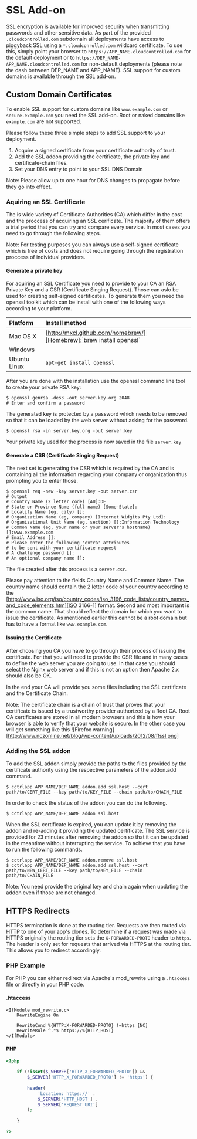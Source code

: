 # SSL Add-on

SSL encryption is available for improved security when transmitting passwords
and other sensitive data. As part of the provided `.cloudcontrolled.com`
subdomain all deployments have access to piggyback SSL using a
`*.cloudconrolled.com` wildcard certificate. To use this, simply point your
browser to `https://APP_NAME.cloudcontrolled.com` for the default deployment or
to `https://DEP_NAME-APP_NAME.cloudcontrolled.com` for non-default deployments
(please note the dash between DEP_NAME and APP_NAME). SSL support for custom
domains is available through the SSL add-on.

## Custom Domain Certificates

To enable SSL support for custom domains like `www.example.com` or
`secure.example.com` you need the SSL add-on. Root or naked domains like
`example.com` are not supported.

Please follow these three simple steps to add SSL support to your deployment.

 1. Acquire a signed certificate from your certificate authority of trust.
 2. Add the SSL addon providing the certificate, the private key and
    certificate-chain files.
 3. Set your DNS entry to point to your SSL DNS Domain

Note: Please allow up to one hour for DNS changes to propagate before they go
into effect.

### Aquiring an SSL Certificate

The is wide variety of Certificate Authorities (CA) which differ in the cost
and the proccess of acquiring an SSL cerificate. The majority of them offers a
trial period that you can try and compare every service. In most cases you need
to go through the following steps.

Note: For testing purposes you can always use a self-signed certificate which
is free of costs and does not require going through the registration proccess
of individual providers.

#### Generate a private key

For aquiring an SSL Certificate you need to provide to your CA an RSA Private
Key and a CSR (Certificate Singing Request). Those can aslo be used for
creating self-signed certificates. To generate them you need the openssl
toolkit which can be install with one of the following ways according to your
platform.

|Platform|Install method|
|:-------|:-------------|
|Mac OS X|[http://mxcl.github.com/homebrew/][Homebrew]:`brew install openssl`|
|Windows||[http://gnuwin32.sourceforge.net/packages/openssl.htm][Windows package installer]
|Ubuntu Linux|`apt-get install openssl`|

After you are done with the installation use the openssl command line tool to
create your private RSA key:
 ~~~
 $ openssl genrsa -des3 -out server.key.org 2048
 # Enter and confirm a password
 ~~~

The generated key is protected by a password which needs to be removed so
that it can be loaded by the web server without asking for the password.

 ~~~
 $ openssl rsa -in server.key.org -out server.key
 ~~~

Your private key used for the process is now saved in the file `server.key`

#### Generate a CSR (Certificate Singing Request)

The next set is generating the CSR which is required by the CA and is
containing all the information regarding your company or organization thus
prompting you to enter those.

 ~~~
 $ openssl req -new -key server.key -out server.csr
 # Output
 # Country Name (2 letter code) [AU]:DE
 # State or Province Name (full name) [Some-State]:
 # Locality Name (eg, city) []:
 # Organization Name (eg, company) [Internet Widgits Pty Ltd]:
 # Organizational Unit Name (eg, section) []:Information Technology
 # Common Name (eg, your name or your server's hostname) []:www.example.com
 # Email Address []:
 # Please enter the following 'extra' attributes
 # to be sent with your certificate request
 # A challenge password []:
 # An optional company name []:
 ~~~

The file created after this process is a `server.csr`.

Please pay attention to the fields Country Name and Common Name. The country
name should contain the 2 letter code of your country according to the
[http://www.iso.org/iso/country_codes/iso_3166_code_lists/country_names_and_code_elements.htm][ISO 3166-1]
format. Second and most important is the common name. That should reflect the
domain for which you want to issue the certificate. As mentioned earlier this
cannot be a root domain but has to have a format like `www.example.com`.

#### Issuing the Certificate

After choosing you CA you have to go through their process of issuing the
certificate. For that you will need to provide the CSR file and in many cases
to define the web server you are going to use. In that case you should select
the Nginx web server and if this is not an option then Apache 2.x should also
be OK.

In the end your CA will provide you some files including the SSL certificate
and the Certificate Chain.

Note: The certificate chain is a chain of trust that proves
that your certificate is issued by a trustworthy provider authorized by a Root CA.
Root CA certificates are stored in all modern browsers and this is how your browser
is able to verify that your website is secure. In the other case you will get something like this
![Firefox warning][http://www.nczonline.net/blog/wp-content/uploads/2012/08/ffssl.png]

### Adding the SSL addon

To add the SSL addon simply provide the paths to the files provided by the
certificate authority using the respective parameters of the addon.add command.

 ~~~
 $ cctrlapp APP_NAME/DEP_NAME addon.add ssl.host --cert path/to/CERT_FILE --key path/to/KEY_FILE --chain path/to/CHAIN_FILE
 ~~~

In order to check the status of the addon you can do the following.

 ~~~
 $ cctrlapp APP_NAME/DEP_NAME addon ssl.host
 ~~~

When the SSL certificate is expired, you can update it by removing the addon
and re-adding it providing the updated certificate. The SSL service is provided
for 23 minutes after removing the addon so that it can be updated in the
meantime without interrupting the service. To achieve that you have to run the
following commands.

 ~~~
 $ cctrlapp APP_NAME/DEP_NAME addon.remove ssl.host
 $ cctrlapp APP_NAME/DEP_NAME addon.add ssl.host --cert path/to/NEW_CERT_FILE --key path/to/KEY_FILE --chain path/to/CHAIN_FILE
 ~~~

Note: You need provide the original key and chain again when updating the
addon even if those are not changed.

## HTTPS Redirects

HTTPS termination is done at the routing tier. Requests are then routed via
HTTP to one of your app's clones. To determine if a request was made via HTTPS
originally the routing tier sets the `X-FORWARDED-PROTO` header to `https`. The
header is only set for requests that arrived via HTTPS at the routing tier.
This allows you to redirect accordingly.

### PHP Example

For PHP you can either redirect via Apache's mod_rewrite using a `.htaccess`
file or directly in your PHP code.

#### .htaccess
~~~
<IfModule mod_rewrite.c> 
    RewriteEngine On
    
    RewriteCond %{HTTP:X-FORWARDED-PROTO} !=https [NC]
    RewriteRule ^.*$ https://%{HTTP_HOST}
</IfModule>
~~~

#### PHP
~~~php
<?php

    if (!isset($_SERVER['HTTP_X_FORWARDED_PROTO']) && 
        $_SERVER['HTTP_X_FORWARDED_PROTO'] != 'https') {
        
        header(
            'Location: https://' . 
            $_SERVER['HTTP_HOST'] . 
            $_SERVER['REQUEST_URI']
        );
    
    }

?>
~~~
